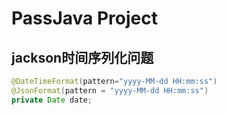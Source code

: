 # PassJava Project
## jackson时间序列化问题
```java
@DateTimeFormat(pattern="yyyy-MM-dd HH:mm:ss")
@JsonFormat(pattern = "yyyy-MM-dd HH:mm:ss")
private Date date;
```